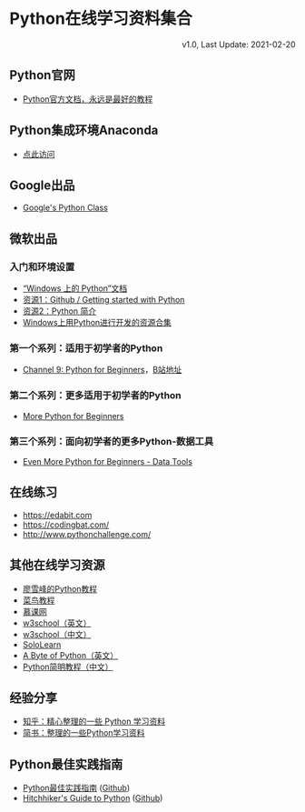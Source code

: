 # Python在线学习资料集合

<link rel="stylesheet" href="https://yanwei.github.io/auto-number-title.css" />

<p align='right'>v1.0, Last Update: 2021-02-20</p>

## Python官网

* [Python官方文档，永远是最好的教程](https://www.python.org/)

## Python集成环境Anaconda

* [点此访问](https://www.anaconda.com/)

## Google出品

* [Google's Python Class](https://developers.google.com/edu/python/)

## 微软出品

### 入门和环境设置

* [“Windows 上的 Python”文档](https://docs.microsoft.com/zh-cn/windows/python/)
* [资源1：Github / Getting started with Python](https://aka.ms/python-getting-started)
* [资源2：Python 简介](https://docs.microsoft.com/zh-cn/learn/modules/intro-to-python/)
* [Windows上用Python进行开发的资源合集](https://docs.microsoft.com/zh-cn/windows/python/resources)

### 第一个系列：适用于初学者的Python

* [Channel 9: Python for Beginners](https://channel9.msdn.com/Series/Intro-to-Python-Development)，[B站地址](https://www.bilibili.com/video/BV187411f7z9?p=1)

### 第二个系列：更多适用于初学者的Python

* [More Python for Beginners](https://channel9.msdn.com/Series/More-Python-for-Beginners)

### 第三个系列：面向初学者的更多Python-数据工具

* [Even More Python for Beginners - Data Tools](https://channel9.msdn.com/Series/Even-More-Python-for-Beginners-Data-Tools)

## 在线练习

* https://edabit.com
* https://codingbat.com/
* http://www.pythonchallenge.com/

## 其他在线学习资源

* [廖雪峰的Python教程](https://www.liaoxuefeng.com/wiki/1016959663602400)
* [菜鸟教程](https://www.runoob.com/python3/python3-tutorial.html)
* [慕课网](https://coding.imooc.com/?c=python)
* [w3school（英文）](https://www.w3schools.com/python/default.asp)
* [w3school（中文）](https://www.w3school.com.cn/python/index.asp)
* [SoloLearn](https://www.sololearn.com/Course/Python/)
* [A Byte of Python（英文）](https://python.swaroopch.com/)
* [Python简明教程（中文）](https://learnku.com/docs/byte-of-python/2018)

## 经验分享

* [知乎：精心整理的一些 Python 学习资料](https://zhuanlan.zhihu.com/p/39187089)
* [简书：整理的一些Python学习资料](https://www.jianshu.com/p/e9bb36a5d63f)

## Python最佳实践指南

* [Python最佳实践指南](https://pythonguidecn.readthedocs.io/zh/latest/) ([Github](https://github.com/Prodesire/Python-Guide-CN))
* [Hitchhiker's Guide to Python](https://docs.python-guide.org/) ([Github](https://github.com/realpython/python-guide))
